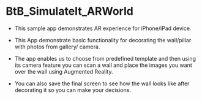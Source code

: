 # BtB_SimulateIt_ARWorld

* This sample app demonstrates AR experience for iPhone/iPad device.

* This App demonstrate basic functionality for decorating the wall/pillar with photos from gallery/ camera.

* The app enables us to choose from predefined template and then using its camera feature you can scan a wall and place the images you want over the wall using Augmented Reality.

* You can also save the final screen to see how the wall looks like after decorating it so you can make your decisions.
